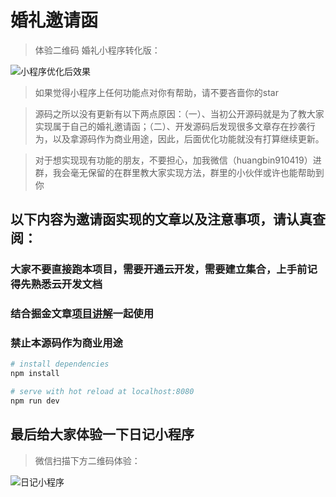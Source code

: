 # 婚礼邀请函

> 体验二维码
婚礼小程序转化版：

![小程序优化后效果](https://images.gitee.com/uploads/images/2019/1106/161213_885f9c67_1937666.png "pic_010.png")


> 如果觉得小程序上任何功能点对你有帮助，请不要吝啬你的star

> 源码之所以没有更新有以下两点原因：（一）、当初公开源码就是为了教大家实现属于自己的婚礼邀请函；（二）、开发源码后发现很多文章存在抄袭行为，以及拿源码作为商业用途，因此，后面优化功能就没有打算继续更新。

> 对于想实现现有功能的朋友，不要担心，加我微信（huangbin910419）进群，我会毫无保留的在群里教大家实现方法，群里的小伙伴或许也能帮助到你

## 以下内容为邀请函实现的文章以及注意事项，请认真查阅：

### 大家不要直接跑本项目，需要开通云开发，需要建立集合，上手前记得先熟悉云开发文档
### 结合掘金文章[项目讲解](https://juejin.im/post/5c341e1d6fb9a049f66c4876#heading-5)一起使用
### 禁止本源码作为商业用途

``` bash
# install dependencies
npm install

# serve with hot reload at localhost:8080
npm run dev
```

## 最后给大家体验一下日记小程序
> 微信扫描下方二维码体验：

![日记小程序](https://images.gitee.com/uploads/images/2019/1106/161339_19293632_1937666.jpeg "1570776962(1).jpg")
